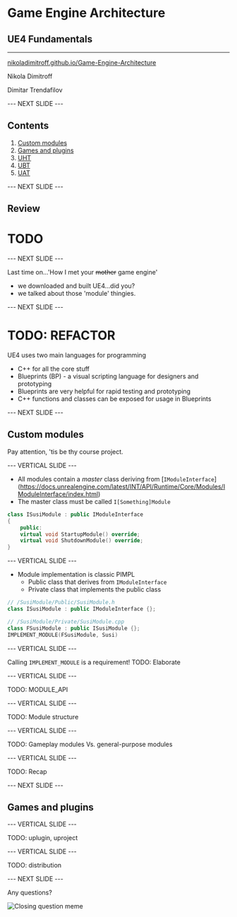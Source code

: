 # Game Engine Architecture

## UE4 Fundamentals

---------------------
[nikoladimitroff.github.io/Game-Engine-Architecture](http://nikoladimitroff.github.io/Game-Engine-Architecture)

Nikola Dimitroff
<a href="mailto:nikola@dimitroff.bg"><i class="fa fa-envelope-o"></i></a>
<a href="https://github.com/nikoladimitroff"><i class="fa fa-github"></i></a>
<a href="https://dimitroff.bg"><i class="fa fa-rss"></i></a>

Dimitar Trendafilov
<a href="mailto:dimitar@coherent-labs.com"><i class="fa fa-envelope-o"></i></a>
<a href="https://github.com/dimitarcl"><i class="fa fa-github"></i></a>

--- NEXT SLIDE ---

## Contents

1. [Custom modules](#/custom-modules)
1. [Games and plugins](#/games-and-plugins)
1. [UHT](#/uht)
1. [UBT](#/ubt)
1. [UAT](#/uat)


--- NEXT SLIDE ---

## Review

# TODO

--- NEXT SLIDE ---

Last time on...'How I met your ~~mother~~ game engine'

* we downloaded and built UE4...did you?
* we talked about those 'module' thingies.

--- NEXT SLIDE ---

# TODO: REFACTOR

UE4 uses two main languages for programming

* C++ for all the core stuff
* Blueprints (BP) - a visual scripting language for designers and prototyping
* Blueprints are very helpful for rapid testing and prototyping
* C++ functions and classes can be exposed for usage in Blueprints

--- NEXT SLIDE ---

## Custom modules

Pay attention, 'tis be thy course project.

--- VERTICAL SLIDE ---

* All modules contain a *master* class deriving from [`IModuleInterface`]
(https://docs.unrealengine.com/latest/INT/API/Runtime/Core/Modules/IModuleInterface/index.html)
* The master class must be called `I[Something]Module`

```cpp
class ISusiModule : public IModuleInterface
{
    public:
    virtual void StartupModule() override;
    virtual void ShutdownModule() override;
}
```

--- VERTICAL SLIDE ---

* Module implementation is classic PIMPL
  - Public class that derives from `IModuleInterface`
  - Private class that implements the public class

```cpp
// /SusiModule/Public/SusiModule.h
class ISusiModule : public IModuleInterface {};

// /SusiModule/Private/SusiModule.cpp
class FSusiModule : public ISusiModule {};
IMPLEMENT_MODULE(FSusiModule, Susi)
```

--- VERTICAL SLIDE ---

Calling `IMPLEMENT_MODULE` is a requirement!
TODO: Elaborate

--- VERTICAL SLIDE ---

TODO: MODULE_API

--- VERTICAL SLIDE ---

TODO: Module structure

--- VERTICAL SLIDE ---

TODO: Gameplay modules Vs. general-purpose modules

--- VERTICAL SLIDE ---

TODO: Recap

--- NEXT SLIDE ---

## Games and plugins

--- VERTICAL SLIDE ---

TODO: uplugin, uproject

--- VERTICAL SLIDE ---

TODO: distribution

--- NEXT SLIDE ---

Any questions?

![Closing question meme]()